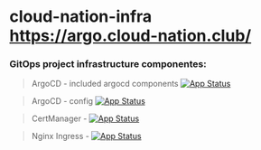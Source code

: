 # cloud-nation-infra https://argo.cloud-nation.club/
### GitOps project infrastructure componentes:

> ArgoCD - included argocd components [![App Status](https://argo.cloud-nation.club/api/badge?name=argo-cd)](https://argo.cloud-nation.club/applications/argo-cd) 

> ArgoCD - config  [![App Status](https://argo.cloud-nation.club/api/badge?name=argocd-config)](https://argo.cloud-nation.club/applications/argocd-config)

> CertManager - [![App Status](https://argo.cloud-nation.club/api/badge?name=cert-manager)](https://argo.cloud-nation.club/applications/cert-manager)

> Nginx Ingress - [![App Status](https://argo.cloud-nation.club/api/badge?name=nginx-ingress)](https://argo.cloud-nation.club/applications/nginx-ingress)
